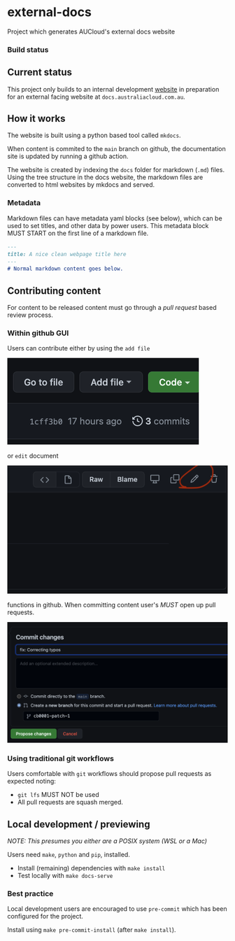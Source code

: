 # external-docs
Project which generates AUCloud's external docs website

### Build status

## Current status
This project only builds to an internal development [website]() in preparation for an external facing website at
`docs.australiacloud.com.au`.


## How it works
The website is built using a python based tool called `mkdocs`.

When content is commited to the `main` branch on github, the documentation site is updated by running a github action.

The website is created by indexing the `docs` folder for markdown (`.md`) files.
Using the tree structure in the docs website, the markdown files are converted to html websites by mkdocs and served.

### Metadata
Markdown files can have metadata yaml blocks (see below), which can be used to set titles, and other data by power users.
This metadata block MUST START on the first line of a markdown file.

```markdown
---
title: A nice clean webpage title here
---
# Normal markdown content goes below.

```


## Contributing content
For content to be released content must go through a *pull request* based review process.

### Within github GUI
Users can contribute either by using the `add file`

![](./README_assets/github_add_file.png)

or `edit` document

![](./README_assets/github_edit.png)

functions in github. When committing content user's *MUST* open up pull requests.

![](./README_assets/github_create_new_branch.png)

### Using traditional git workflows
Users comfortable with `git` workflows should propose pull requests as expected noting:
- `git lfs` MUST NOT be used
- All pull requests are squash merged.
## Local development / previewing

*NOTE: This presumes you either are a POSIX system (WSL or a Mac)*

Users need `make`, `python` and `pip`, installed.

- Install (remaining) dependencies with `make install`
- Test locally with `make docs-serve`

### Best practice
Local development users are encouraged to use `pre-commit` which has been configured for the project.

Install using `make pre-commit-install` (after `make install`).

